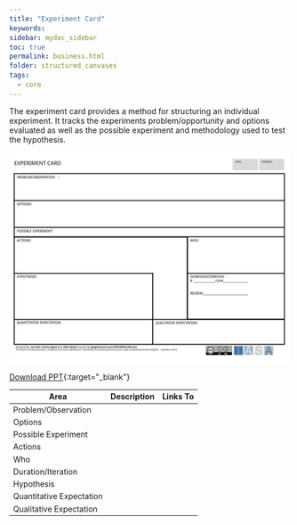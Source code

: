 ```yaml
---
title: "Experiment Card"
keywords: 
sidebar: mydoc_sidebar
toc: true
permalink: business.html
folder: structured_canvases
tags: 
  - core
---
```


The experiment card provides a method for structuring an individual experiment. It tracks the experiments problem/opportunity and options evaluated as well as the possible experiment and methodology used to test the hypothesis.

![image001](media/experiment_card001.svg)

[Download PPT](media/ppt/experiment_card.ppt){:target="_blank"}

| Area                     | Description | Links To |
| ------------------------ | ----------- | -------- |
| Problem/Observation      |             |          |
| Options                  |             |          |
| Possible Experiment      |             |          |
| Actions                  |             |          |
| Who                      |             |          |
| Duration/Iteration       |             |          |
| Hypothesis               |             |          |
| Quantitative Expectation |             |          |
| Qualitative Expectation  |             |          |